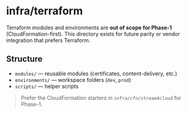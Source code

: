 # infra/terraform

Terraform modules and environments are **out of scope for Phase-1** (CloudFormation-first). This directory exists for future parity or vendor integration that prefers Terraform.

## Structure

- `modules/` — reusable modules (certificates, content-delivery, etc.)
- `environments/` — workspace folders (`dev`, `prod`)
- `scripts/` — helper scripts

> Prefer the CloudFormation starters in `infra/cfn/stream4cloud` for Phase-1.
